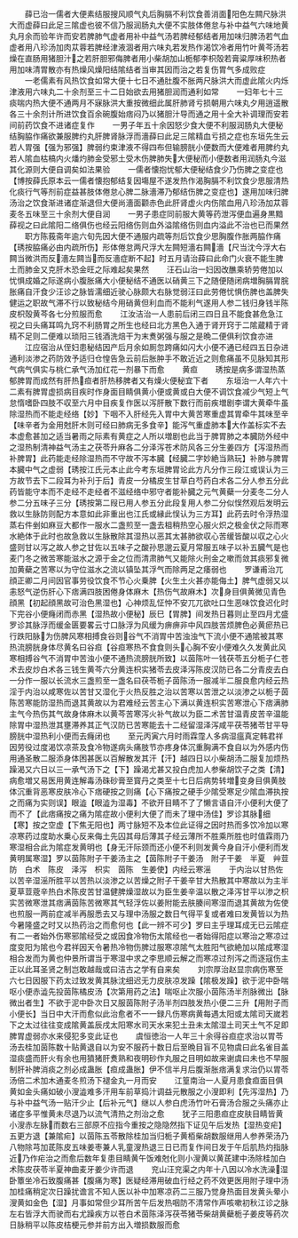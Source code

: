 <!-- { "loadSidebar": true } -->
　　薛已治一儒者大便素结服搜风顺气丸后胸膈不利饮食善消面阳色左闗尺脉洪大而虚薛曰此足三隂虚也彼不信乃服润肠丸大便不实肢体倦怠与补中益气六味地黄丸月余而验年许而安若脾肺气虚者用补中益气汤若脾经郁结者用加味归脾汤若气血虚者用八珍汤加肉苁蓉若脾经津液涸者用六味丸若发热作渴饮冷者用竹叶黄芩汤若燥在直肠用猪胆汁之若肝胆邪侮脾者用小柴胡加山栀郁李枳殻若膏粱厚味积热者用加味清胃散亦有热燥风燥阳结隂结者当审其因而治之若复伤胃气多成败症
　　一老儒素有风热饮食如常大便十七日不通肚腹不胀两尺脉洪大而虚此隂火内烁津液用六味丸二十余剂至三十二日始欲去用猪胆润而通利如常
　　一妇年七十三痰喘内热大便不通两月不寐脉洪大重按微细此属肝肺肾亏损朝用六味丸夕用逍遥散各三十余剂计所进饮食百余碗腹始痞闷乃以猪胆汁导而通之用十全大补调理而安若间前药饮食不进诸症复作
　　一男子年五十余因怒少食大便不利服润肠丸大便秘结胸脇作痛欲兼服脾约丸肝脾肾脉浮而濇薛曰此足三隂精血亏损之症也东垣先生云若人胃强【强为邪强】脾弱约束津液不得四布但输膀胱小便数而大便难者用脾约丸若人隂血枯槁内火燔灼肺金受邪土受木伤脾肺失大便秘而小便数者用润肠丸今滋其化源则大便自调矣如法果验
　　一儒者懐抱忧郁大便秘结食少乃伤脾之变症也【博按薛氏原本云一儒者懐抱郁结复因塲屋不遂发热作渴胸膈不利饮食少思服清热化痰行气等剂前症益甚肢体倦怠心脾二脉濇滞乃郁结伤脾之变症也】遂用加味归脾汤治之饮食渐进诸症渐退但大便尚濇面颧赤色此肝肾虚火内伤隂血用八珍汤加苁蓉麦冬五味至三十余剂大便自润
　　一男子患症同前服大黄等药泄泻便血遍身黒黯薛视之曰此隂阳二络俱伤也经云阳络伤则血外溢隂络伤则血内溢此不治也已而果然
　　职方陈莪斋年逾六旬先因大便不通服内疏等剂后饮食少思胸腹作胀两脇作痛【琇按脇痛必由内疏所伤】形体倦怠两尺浮大左闗短濇右闗濇【尺当沈今浮大右闗当微洪而反濇左闗当而反濇症断不起】时五月请治薛曰此命门火衰不能生脾土而肺金又克肝木恐金旺之际难起矣果然
　　汪石山治一妇因改醮乘轿劳倦加以忧惧成婚之际遂病小腹胀痛大小便秘结不通医以硝黄三下之随便随闭病増胸膈胃脘胀痛自汗食少汪诊之脉皆濡细近驶心脉颇大右脉觉弱汪曰此劳倦忧惧伤脾也盖脾失健运之职故气滞不行以致秘结今用硝黄但利血而不能利气遂用人参二钱归身钱半陈皮枳殻黄芩各七分煎服而愈
　　江汝洁治一人患前后闭三四日且不能食甚危急江视之曰头痛耳鸣九窍不利肠胃之所生也经曰北方黑色入通于肾开窍于二隂蔵精于肾精不足则二便难以琐阳三钱酒洗焙干为末煑粥强与服之是晩二便俱利饮食亦进
　　江应宿治从侄妇患秘结因产后月余如厠忽跨痛如闪大小便不通已经四五日杂进通利淡渗之药防效予适归仓惶告急云前后胀肿手不敢近近之则愈痛虽不见脉知其形气病气俱实与桃仁承气汤加红花一剂暴下而愈
　　黄疸
　　琇按是病多谓湿热蒸郁脾胃而成然有肝热疸者肝热移脾者又有燥火便秘宜下者
　　东垣治一人年六十二素有脾胃虚损病目疾时作身面目睛俱黄小便或黄或白大便不调饮食减少气短上气怠惰嗜卧四肢不収至六月中目疾复作医以泻肝散下数行而前疾増剧李谓大黄牵牛虽除湿热而不能走经络【妙】下咽不入肝经先入胃中大黄苦寒重虚其胃牵牛其味至辛【味辛者为金用尅肝木则可经曰肺病无多食辛】能泻气重虚肺本大作盖标实不去本虚愈甚加之适当暑雨之际素有黄症之人所以増剧也此当于脾胃肺之本臓防外经中之湿热制清神益气汤主之茯苓升麻各二分泽泻苍术防风各三分生姜四方【泻湿热而补脾胃】此药能走经除湿热而不守故不泻本臓【经臓二字妙絶当熟玩】补肺与脾胃本臓中气之虚弱【琇按江氏元本止此今考东垣脾胃论此方凡分作三段江或误认为三方故节去下二段耳为补刋于后】青皮一分橘皮生甘草白芍药白术各二分人参五分此药皆能守本而不走经不走经者不滋经络中邪守者能补臓之元气黄蘗一分麦冬二分人参二分五味子三分【琇按第二叚已用人参五分此段复用人参二分似悮然观后发明云救以生脉防则配方本意如此非重出也江氏或縁此悮认为三方耳】此药去时令浮热湿蒸右件剉如麻豆大都作一服水二盏煎至一盏去柤稍热空心服火炽之极金伏之际而寒水絶体于此时也故急救以生脉散除其湿热以恶其太甚肺欲収心苦缓皆酸以収之心火盛则甘以泻之故人参之甘佐以五味子之酸孙思邈云夏月常服五味子以补五臓气是也麦门冬之微苦寒能滋水之源于金之位而清肃肺气又能除火刑金之嗽而敛其痰邪复微加黄蘗之苦寒以为守位滋水之流以镇坠其浮气而除两足之痿弱也
　　罗谦甫治兀顔正卿二月间因官事劳役饮食不节心火乗脾【火生土火甚亦能侮土】脾气虚弱又以恚怒气逆伤肝心下痞满四肢困倦身体麻木【热伤气故麻木】次身目俱黄微见青色顔黑【初起顔黑故可治色黑湿也】心神烦乱怔忡不安兀兀欲吐口生恶味饮食迟化时下完谷小便癃闭而赤黑【湿热故小便秘】辰巳【胃脾】间发热日暮则止至四月尤盛罗诊其脉浮而缓金匮要畧云寸口脉浮为风缓为痹痹非中风四肢苦烦脾色必黄瘀热已行跌阳脉为伤脾风寒相搏食谷则谷气不消胃中苦浊浊气下流小便不通隂被其寒热流膀胱身体尽黄名曰谷疸【谷疸寒热不食食则头心胸不安小便难久久发黄此风寒相搏谷气不消胃中苦浊小便不通热流膀胱所致】以茵陈叶一钱茯苓五分栀子仁苍术去皮炒白术各三钱生黄芩六分黄连枳实猪苓去皮泽泻陈皮汉防已各二分青皮去白一分作一服以长流水三盏煎至一盏名曰茯苓栀子茵陈汤一服减半二服良愈内经云热淫于内治以咸寒佐以苦甘又湿化于火热反胜之治以苦寒以苦泄之以淡渗之以栀子茵陈苦寒能防湿热而退其黄故以为君难经云苦主心下满以黄连枳实苦寒泄心下痞满肺主气今热伤其气故身体麻木以黄芩苦寒泻火补气故以为臣二术苦甘温青皮苦辛温能除胃中湿热泄其壅滞养其正气汉防已苦寒能去十二经留湿泽泻咸平茯苓猪苓甘平导膀胱中湿热利小便而去癃闭也
　　至元丙寅六月时雨霖霪人多病湿瘟真定韩君祥因劳役过度渴饮凉茶及食冷物遂病头痛肢节亦疼身体沉重胸满不食自以为外感内伤用通圣散二服添身体困甚医以百解散发其汗【汗】越四日以小柴胡汤二服复加烦热躁渴又六日以三一承气汤下之【下】躁渴尤甚又投白虎加人参柴胡饮子之类【清】病愈増又易医用黄连解毒汤硃砂膏至寳丹之类至十七日后病势转増变身目俱黄肢体沉重背恶寒皮肤冷心下痞硬按之则痛【心下痛按之硬手少隂受寒足少隂血滞执按之而痛为实则误】眼澁【眼澁为湿毒】不欲开目睛不了了懒言语自汗小便利大便了而不了【此痞痛按之痛为隂症故小便利大便了而未了理中汤佳】罗诊其脉细【寒】按之空虚【下焦无阳也】两寸脉短不及本位此证得之因时热而多饮冷加以寒凉寒药过度助水乗心反来侮土先囚其母后薄其子经云薄所不胜乘所胜也时值霖雨乃寒湿相合此为隂症发黄明也【身无汗际颈而还小便不利则发黄今身自汗小便利而发黄明属寒湿】罗以茵陈附子干姜汤主之【茵陈附子干姜汤　附子干姜　半夏　艸荳防　白术　陈皮　泽泻　枳实　茵陈　生姜使】内经云寒滛
　　于内治以甘热佐以苦辛湿滛所胜平以苦热以淡渗之以苦燥之附子干姜辛甘大热散其中寒故以为主半夏草荳蔲辛热白术陈皮苦甘温健脾燥湿故以为臣生姜辛温以散之泽泻甘平以渗之枳实苦微寒泄其痞满茵陈苦微寒其气轻浮佐以姜附能去肤腠间寒湿而退其黄故为佐使也煎服一两前症减半再服悉去又与理中汤服之数日气得平复或者难曰发黄皆以为热今暑隆盛之时又以热药治之而愈何也【此一辨不可少】罗曰主乎理耳成无已云隂症有二一者始外伤寒邪隂经受之或因食冷物伤太隂经也一者始得阳症以寒治之寒凉过度变阳为隂也今君祥因天令暑热冷物伤脾过服寒凉隂气太胜阳气欲絶加以隂成寒湿相合发而为黄也仲景所谓当于寒湿中求之李思顺云解之而寒凉过剂泻之而逐寇伤主正以此耳圣贤之制岂敢越哉或曰洁古之学有自来矣
　　刘宗厚治赵显宗病伤寒至六七日因服下药太过致发黄其脉沈细迟无力皮肤凉发躁【隂极发躁】欲于泥中卧喘呕小便赤澁先投茵陈橘皮汤【次第用药之法】喘呕止次服小茵陈汤半剂脉微出【脉微出者生】不欲于泥中卧次日又服茵陈附子汤半剂四肢发热小便二三升【用附子而小便长】当日中大汗而愈似此治愈者不一一録凡伤寒病黄每遇太阳或太隂司天嵗若下之太过往往变成隂黄盖辰戌太阳寒水司天水来犯土丑未太隂湿土司天土气不足即脾胃虚弱亦水来侵犯多变此证也
　　虞恒徳治一人年三十余得谷疸症求治以胃苓汤去桂加茵陈数十贴黄退自以为安不服药十数日后至晩目盲不见物虞曰此名雀目盖湿痰盛而肝火有余也用獖猪肝煑熟和夜明砂作丸服之目明如故来谢虞曰未也不早服制肝补脾消痰之剂必成蛊胀【疸成蛊胀】伊不信半月后腹渐胀痞满复求治仍以胃苓汤倍二术加木通麦冬煎汤下褪金丸一月而安
　　江篁南治一人夏月患食疸面目俱黄如金头痛如破小溲澁难多汗用车前草捣汁调益元散服之小溲即利【先泻湿热】乃与补中益气汤一贴汗少止【后补元气】继以人参白虎汤竹叶石膏汤合服之头痛亦止诸症多平惟黄未尽退乃以流气清热之剂治之愈
　　犹子三阳患疸症皮肤目睛皆黄小溲赤左脉而数右三部原不应指今重按之隐隐然指下证见午后发热【湿热变疟】五更方退【兼隂疟】以茵陈五苓散除桂加当归栀子黄栢柴胡数服继用人参养荣汤乃八物除芎加茋陈皮五味姜枣兼人乳童溲热退三日已而复作间日发于午后肌热灼指脉近乃作疟治之而愈后数年复患目睛黄午饭难尅化则小溲黄以黄茋建中汤除桂加白术陈皮茯苓半夏神曲麦牙姜少许而退
　　兖山汪兖渠之内年十八因以冷水洗澡湿卧簟坐冷石致腹痛甚【腹痛为寒】医疑经滞用破血行经之药不效更医用附子理中汤加桂痛稍定次日躁扰谵言不知人医以补中加寒凉药二三服乃觉身热面目发黄头晕小溲黄如金色【湿】月事如常但少耳所苦午后发热咽防不清常作声咳嗽初秋江诊之脉左右皆浮大而驶而右尤躁疾方以苍白术茵陈泽泻茯苓猪苓柴胡黄蘗栀子姜皮等药次日脉稍平以陈皮桔梗元参并前方出入増损数服而愈
